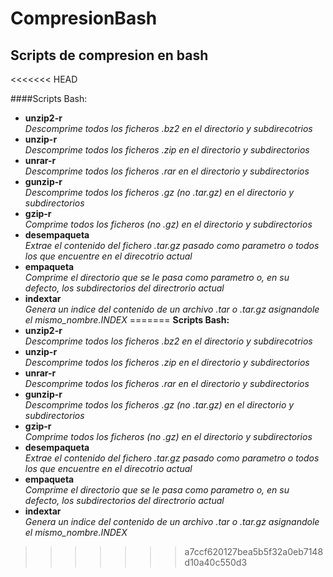 # CompresionBash
## Scripts de compresion en bash
<<<<<<< HEAD

####Scripts Bash:
  
  - **unzip2-r**     
      *Descomprime todos los ficheros .bz2 en el directorio y subdirecotrios*
  - **unzip-r**      
      *Descomprime todos los ficheros .zip en el directorio y subdirectorios*
  - **unrar-r**      
      *Descomprime todos los ficheros .rar en el directorio y subdirectorios*
  - **gunzip-r**     
      *Descomprime todos los ficheros .gz (no .tar.gz) en el directorio y subdirectorios*
  - **gzip-r**       
      *Comprime todos los ficheros (no .gz) en el directorio y subdirectorios*
  - **desempaqueta**  
      *Extrae el contenido del fichero .tar.gz pasado como parametro o todos los que encuentre en el direcotrio actual*
  - **empaqueta**    
      *Comprime el directorio que se le pasa como parametro o, en su defecto, los subdirectorios del directrorio actual*
  - **indextar**     
      *Genera un indice del contenido de un archivo .tar o .tar.gz asignandole el mismo_nombre.INDEX*
=======
**Scripts Bash:**
  - **unzip2-r**     
    *Descomprime todos los ficheros .bz2 en el directorio y subdirecotrios*
  - **unzip-r**      
    *Descomprime todos los ficheros .zip en el directorio y subdirectorios*
  - **unrar-r**      
    *Descomprime todos los ficheros .rar en el directorio y subdirectorios*
  - **gunzip-r**     
    *Descomprime todos los ficheros .gz (no .tar.gz) en el directorio y subdirectorios*
  - **gzip-r**       
    *Comprime todos los ficheros (no .gz) en el directorio y subdirectorios*
  - **desempaqueta**  
    *Extrae el contenido del fichero .tar.gz pasado como parametro o todos los que encuentre en el direcotrio actual*
  - **empaqueta**    
    *Comprime el directorio que se le pasa como parametro o, en su defecto, los subdirectorios del directrorio actual*
  - **indextar**     
    *Genera un indice del contenido de un archivo .tar o .tar.gz asignandole el mismo_nombre.INDEX*
>>>>>>> a7ccf620127bea5b5f32a0eb7148d10a40c550d3
